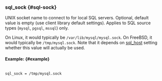 ### sql_sock {#sql-sock}

UNIX socket name to connect to for local SQL servers. Optional, default value is empty (use client library default settings). Applies to SQL source types (`mysql`, `pgsql`, `mssql`) only.

On Linux, it would typically be `/var/lib/mysql/mysql.sock`. On FreeBSD, it would typically be `/tmp/mysql.sock`. Note that it depends on [sql_host](../../data_source_configuration_options/sqlhost.md) setting whether this value will actually be used.

#### Example: {#example}

```

sql_sock = /tmp/mysql.sock

```
